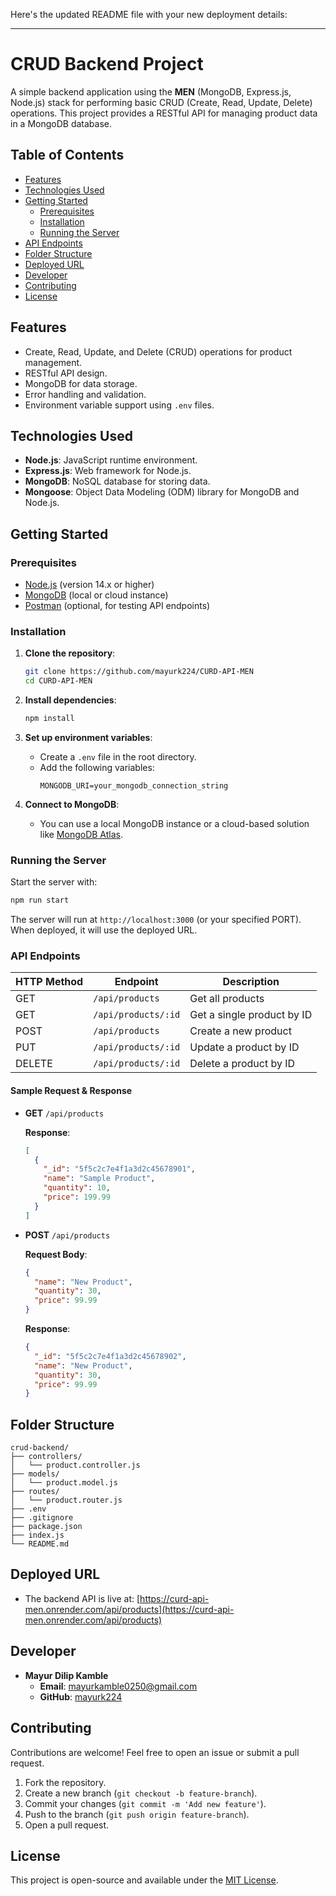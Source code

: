 Here's the updated README file with your new deployment details:

---

# CRUD Backend Project

A simple backend application using the **MEN** (MongoDB, Express.js, Node.js) stack for performing basic CRUD (Create, Read, Update, Delete) operations. This project provides a RESTful API for managing product data in a MongoDB database.

## Table of Contents
- [Features](#features)
- [Technologies Used](#technologies-used)
- [Getting Started](#getting-started)
  - [Prerequisites](#prerequisites)
  - [Installation](#installation)
  - [Running the Server](#running-the-server)
- [API Endpoints](#api-endpoints)
- [Folder Structure](#folder-structure)
- [Deployed URL](#deployed-url)
- [Developer](#developer)
- [Contributing](#contributing)
- [License](#license)

## Features
- Create, Read, Update, and Delete (CRUD) operations for product management.
- RESTful API design.
- MongoDB for data storage.
- Error handling and validation.
- Environment variable support using `.env` files.

## Technologies Used
- **Node.js**: JavaScript runtime environment.
- **Express.js**: Web framework for Node.js.
- **MongoDB**: NoSQL database for storing data.
- **Mongoose**: Object Data Modeling (ODM) library for MongoDB and Node.js.

## Getting Started

### Prerequisites
- [Node.js](https://nodejs.org/) (version 14.x or higher)
- [MongoDB](https://www.mongodb.com/) (local or cloud instance)
- [Postman](https://www.postman.com/) (optional, for testing API endpoints)

### Installation
1. **Clone the repository**:
   ```bash
   git clone https://github.com/mayurk224/CURD-API-MEN
   cd CURD-API-MEN
   ```

2. **Install dependencies**:
   ```bash
   npm install
   ```

3. **Set up environment variables**:
   - Create a `.env` file in the root directory.
   - Add the following variables:
     ```
     MONGODB_URI=your_mongodb_connection_string
     ```

4. **Connect to MongoDB**:
   - You can use a local MongoDB instance or a cloud-based solution like [MongoDB Atlas](https://www.mongodb.com/cloud/atlas).

### Running the Server
Start the server with:
```bash
npm run start
```
The server will run at `http://localhost:3000` (or your specified PORT). When deployed, it will use the deployed URL.

### API Endpoints

| HTTP Method | Endpoint                    | Description               |
|-------------|-----------------------------|---------------------------|
| GET         | `/api/products`            | Get all products          |
| GET         | `/api/products/:id`        | Get a single product by ID|
| POST        | `/api/products`            | Create a new product      |
| PUT         | `/api/products/:id`        | Update a product by ID    |
| DELETE      | `/api/products/:id`        | Delete a product by ID    |

#### Sample Request & Response

- **GET** `/api/products`

  **Response**:
  ```json
  [
    {
      "_id": "5f5c2c7e4f1a3d2c45678901",
      "name": "Sample Product",
      "quantity": 10,
      "price": 199.99
    }
  ]
  ```

- **POST** `/api/products`
  
  **Request Body**:
  ```json
  {
    "name": "New Product",
    "quantity": 30,
    "price": 99.99
  }
  ```

  **Response**:
  ```json
  {
    "_id": "5f5c2c7e4f1a3d2c45678902",
    "name": "New Product",
    "quantity": 30,
    "price": 99.99
  }
  ```

## Folder Structure
```
crud-backend/
├── controllers/
│   └── product.controller.js
├── models/
│   └── product.model.js
├── routes/
│   └── product.router.js
├── .env
├── .gitignore
├── package.json
├── index.js
└── README.md
```

## Deployed URL
- The backend API is live at: [https://curd-api-men.onrender.com/api/products](https://curd-api-men.onrender.com/api/products)

## Developer
- **Mayur Dilip Kamble**
  - **Email**: [mayurkamble0250@gmail.com](mailto:mayurkamble0250@gmail.com)
  - **GitHub**: [mayurk224](https://github.com/yourusername)

## Contributing
Contributions are welcome! Feel free to open an issue or submit a pull request.

1. Fork the repository.
2. Create a new branch (`git checkout -b feature-branch`).
3. Commit your changes (`git commit -m 'Add new feature'`).
4. Push to the branch (`git push origin feature-branch`).
5. Open a pull request.

## License
This project is open-source and available under the [MIT License](LICENSE).

